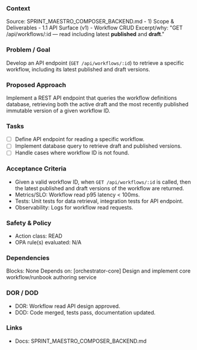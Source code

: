 ### Context
Source: SPRINT_MAESTRO_COMPOSER_BACKEND.md - 1) Scope & Deliverables - 1.1 API Surface (v1) - Workflow CRUD
Excerpt/why: "GET /api/workflows/:id — read including latest **published** and **draft**."

### Problem / Goal
Develop an API endpoint (`GET /api/workflows/:id`) to retrieve a specific workflow, including its latest published and draft versions.

### Proposed Approach
Implement a REST API endpoint that queries the workflow definitions database, retrieving both the active draft and the most recently published immutable version of a given workflow ID.

### Tasks
- [ ] Define API endpoint for reading a specific workflow.
- [ ] Implement database query to retrieve draft and published versions.
- [ ] Handle cases where workflow ID is not found.

### Acceptance Criteria
- Given a valid workflow ID, when `GET /api/workflows/:id` is called, then the latest published and draft versions of the workflow are returned.
- Metrics/SLO: Workflow read p95 latency < 100ms.
- Tests: Unit tests for data retrieval, integration tests for API endpoint.
- Observability: Logs for workflow read requests.

### Safety & Policy
- Action class: READ
- OPA rule(s) evaluated: N/A

### Dependencies
Blocks: None
Depends on: [orchestrator-core] Design and implement core workflow/runbook authoring service

### DOR / DOD
- DOR: Workflow read API design approved.
- DOD: Code merged, tests pass, documentation updated.

### Links
- Docs: SPRINT_MAESTRO_COMPOSER_BACKEND.md

